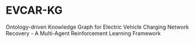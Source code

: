 # EVCAR-KG
Ontology-driven Knowledge Graph for Electric Vehicle Charging Network Recovery - A Multi-Agent Reinforcement Learning Framework
